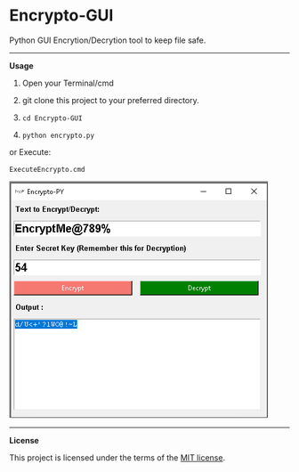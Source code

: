 # Encrypto-GUI
Python GUI Encrytion/Decrytion tool to keep file safe.

__________________________________________________________________________
**Usage**

1. Open your Terminal/cmd

2. git clone this project to your preferred directory.

3. `cd Encrypto-GUI`

4. `python encrypto.py`


or Execute:
```
ExecuteEncrypto.cmd
```

![](Screenshot-img.png)

__________________________________________________________________________
**License**

This project is licensed under the terms of the [MIT license](https://github.com/nagracks/organizer/blob/master/LICENSE).
